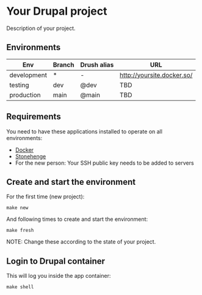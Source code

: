 # Your Drupal project

Description of your project.

## Environments

| Env         | Branch | Drush alias | URL                        |
|-------------|--------|-------------|----------------------------|
| development | *      | -           | http://yoursite.docker.so/ |
| testing     | dev    | @dev        | TBD                        |
| production  | main   | @main       | TBD                        |

## Requirements

You need to have these applications installed to operate on all environments:

- [Docker](https://github.com/druidfi/guidelines/blob/master/docs/docker.md)
- [Stonehenge](https://github.com/druidfi/stonehenge)
- For the new person: Your SSH public key needs to be added to servers

## Create and start the environment

For the first time (new project):

```
make new
```

And following times to create and start the environment:

```
make fresh
```

NOTE: Change these according to the state of your project.

## Login to Drupal container

This will log you inside the app container:

```
make shell
```
